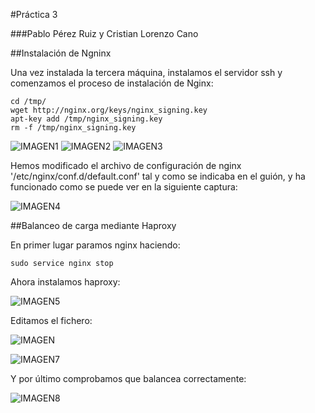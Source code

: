 #Práctica 3

###Pablo Pérez Ruiz y Cristian Lorenzo Cano

##Instalación de Ngninx

Una vez instalada la tercera máquina, instalamos el servidor ssh y comenzamos el proceso de instalación de Nginx:

	cd /tmp/
    wget http://nginx.org/keys/nginx_signing.key
    apt-key add /tmp/nginx_signing.key
    rm -f /tmp/nginx_signing.key


![IMAGEN1](http://i59.tinypic.com/14j0n5x.jpg)
![IMAGEN2](http://i58.tinypic.com/14n1xes.jpg)
![IMAGEN3](http://i60.tinypic.com/o8cdjn.jpg)

Hemos modificado el archivo de configuración de nginx '/etc/nginx/conf.d/default.conf' tal y como se indicaba en el guión, y ha funcionado como se puede ver en la siguiente captura:

![IMAGEN4](http://i59.tinypic.com/11bit4w.jpg)

##Balanceo de carga mediante Haproxy

En primer lugar paramos nginx haciendo:

	sudo service nginx stop

Ahora instalamos haproxy:

![IMAGEN5](http://i59.tinypic.com/x0zk0h.jpg)

Editamos el fichero:

![IMAGEN](http://i57.tinypic.com/2hx57b4.jpg)

![IMAGEN7](http://i57.tinypic.com/2djb7g7.jpg)

 Y por último comprobamos que balancea correctamente:

![IMAGEN8](http://i58.tinypic.com/2w4ftzt.jpg)





